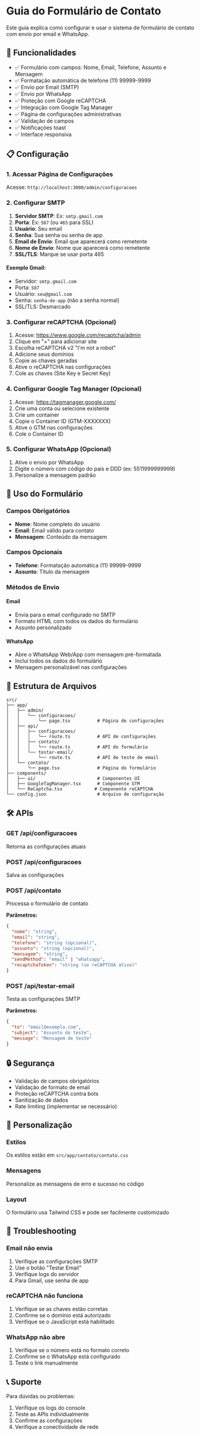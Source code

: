 # Guia do Formulário de Contato

Este guia explica como configurar e usar o sistema de formulário de contato com envio por email e WhatsApp.

## 🚀 Funcionalidades

- ✅ Formulário com campos: Nome, Email, Telefone, Assunto e Mensagem
- ✅ Formatação automática de telefone (11) 99999-9999
- ✅ Envio por Email (SMTP)
- ✅ Envio por WhatsApp
- ✅ Proteção com Google reCAPTCHA
- ✅ Integração com Google Tag Manager
- ✅ Página de configurações administrativas
- ✅ Validação de campos
- ✅ Notificações toast
- ✅ Interface responsiva

## 📋 Configuração

### 1. Acessar Página de Configurações

Acesse: `http://localhost:3000/admin/configuracoes`

### 2. Configurar SMTP

1. **Servidor SMTP**: Ex: `smtp.gmail.com`
2. **Porta**: Ex: `587` (ou `465` para SSL)
3. **Usuário**: Seu email
4. **Senha**: Sua senha ou senha de app
5. **Email de Envio**: Email que aparecerá como remetente
6. **Nome de Envio**: Nome que aparecerá como remetente
7. **SSL/TLS**: Marque se usar porta 465

#### Exemplo Gmail:

- Servidor: `smtp.gmail.com`
- Porta: `587`
- Usuário: `seu@gmail.com`
- Senha: `senha-de-app` (não a senha normal)
- SSL/TLS: Desmarcado

### 3. Configurar reCAPTCHA (Opcional)

1. Acesse: https://www.google.com/recaptcha/admin
2. Clique em "+" para adicionar site
3. Escolha reCAPTCHA v2 "I'm not a robot"
4. Adicione seus domínios
5. Copie as chaves geradas
6. Ative o reCAPTCHA nas configurações
7. Cole as chaves (Site Key e Secret Key)

### 4. Configurar Google Tag Manager (Opcional)

1. Acesse: https://tagmanager.google.com/
2. Crie uma conta ou selecione existente
3. Crie um container
4. Copie o Container ID (GTM-XXXXXXX)
5. Ative o GTM nas configurações
6. Cole o Container ID

### 5. Configurar WhatsApp (Opcional)

1. Ative o envio por WhatsApp
2. Digite o número com código do país e DDD (ex: 5511999999999)
3. Personalize a mensagem padrão

## 🔧 Uso do Formulário

### Campos Obrigatórios

- **Nome**: Nome completo do usuário
- **Email**: Email válido para contato
- **Mensagem**: Conteúdo da mensagem

### Campos Opcionais

- **Telefone**: Formatação automática (11) 99999-9999
- **Assunto**: Título da mensagem

### Métodos de Envio

#### Email

- Envia para o email configurado no SMTP
- Formato HTML com todos os dados do formulário
- Assunto personalizado

#### WhatsApp

- Abre o WhatsApp Web/App com mensagem pré-formatada
- Inclui todos os dados do formulário
- Mensagem personalizável nas configurações

## 📁 Estrutura de Arquivos

```
src/
├── app/
│   ├── admin/
│   │   └── configuracoes/
│   │       └── page.tsx          # Página de configurações
│   ├── api/
│   │   ├── configuracoes/
│   │   │   └── route.ts          # API de configurações
│   │   ├── contato/
│   │   │   └── route.ts          # API do formulário
│   │   └── testar-email/
│   │       └── route.ts          # API de teste de email
│   └── contato/
│       └── page.tsx              # Página do formulário
├── components/
│   ├── ui/                       # Componentes UI
│   ├── GoogleTagManager.tsx      # Componente GTM
│   └── ReCaptcha.tsx            # Componente reCAPTCHA
└── config.json                   # Arquivo de configuração
```

## 🛠️ APIs

### GET /api/configuracoes

Retorna as configurações atuais

### POST /api/configuracoes

Salva as configurações

### POST /api/contato

Processa o formulário de contato

**Parâmetros:**

```json
{
  "nome": "string",
  "email": "string",
  "telefone": "string (opcional)",
  "assunto": "string (opcional)",
  "mensagem": "string",
  "sendMethod": "email" | "whatsapp",
  "recaptchaToken": "string (se reCAPTCHA ativo)"
}
```

### POST /api/testar-email

Testa as configurações SMTP

**Parâmetros:**

```json
{
  "to": "email@exemplo.com",
  "subject": "Assunto do teste",
  "message": "Mensagem de teste"
}
```

## 🔒 Segurança

- Validação de campos obrigatórios
- Validação de formato de email
- Proteção reCAPTCHA contra bots
- Sanitização de dados
- Rate limiting (implementar se necessário)

## 🎨 Personalização

### Estilos

Os estilos estão em `src/app/contato/contato.css`

### Mensagens

Personalize as mensagens de erro e sucesso no código

### Layout

O formulário usa Tailwind CSS e pode ser facilmente customizado

## 🚨 Troubleshooting

### Email não envia

1. Verifique as configurações SMTP
2. Use o botão "Testar Email"
3. Verifique logs do servidor
4. Para Gmail, use senha de app

### reCAPTCHA não funciona

1. Verifique se as chaves estão corretas
2. Confirme se o domínio está autorizado
3. Verifique se o JavaScript está habilitado

### WhatsApp não abre

1. Verifique se o número está no formato correto
2. Confirme se o WhatsApp está configurado
3. Teste o link manualmente

## 📞 Suporte

Para dúvidas ou problemas:

1. Verifique os logs do console
2. Teste as APIs individualmente
3. Confirme as configurações
4. Verifique a conectividade de rede
